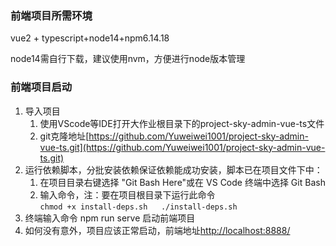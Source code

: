 ### 前端项目所需环境
vue2 + typescript+node14+npm6.14.18

node14需自行下载，建议使用nvm，方便进行node版本管理 

### 前端项目启动
1. 导入项目
    1. 使用VScode等IDE打开大作业根目录下的project-sky-admin-vue-ts文件
    2. git克隆地址[https://github.com/Yuweiwei1001/project-sky-admin-vue-ts.git](https://github.com/Yuweiwei1001/project-sky-admin-vue-ts.git)
2. 运行依赖脚本，分批安装依赖保证依赖能成功安装，脚本已在项目文件下中：
    1. 在项目目录右键选择 "Git Bash Here"或在 VS Code 终端中选择 Git Bash
    2. 输入命令，注：要在项目根目录下运行此命令   
`chmod +x install-deps.sh  
./install-deps.sh`
3. 终端输入命令 npm run serve 启动前端项目
4. 如何没有意外，项目应该正常启动，前端地址[http://localhost:8888/](http://localhost:8888/)

